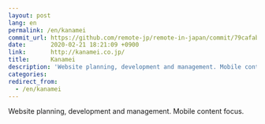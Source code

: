 ```yaml
---
layout: post
lang: en
permalink: /en/kanamei
commit_url: https://github.com/remote-jp/remote-in-japan/commit/79cafab0e3d6fe36889fb880dbaae4ba9e7ac68f
date:       2020-02-21 18:21:09 +0900
link:       http://kanamei.co.jp/
title:      Kanamei
description: 'Website planning, development and management. Mobile content focus.'
categories: 
redirect_from:
  - /en/kanamei
---
```


<p>Website planning, development and management. Mobile content focus.</p>
